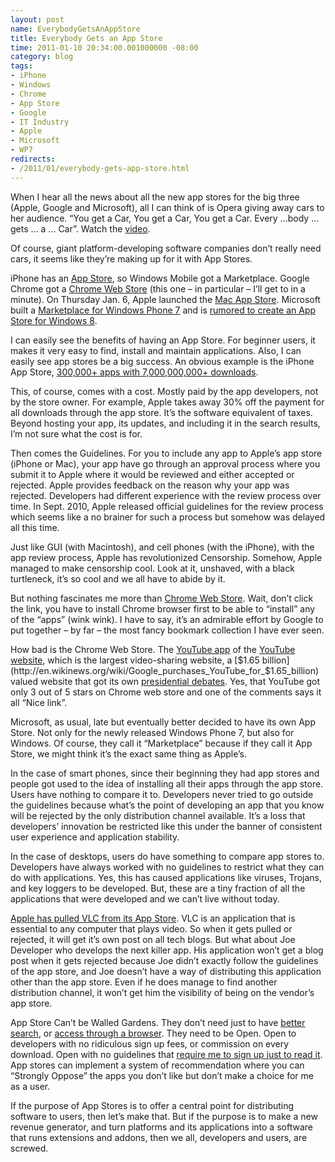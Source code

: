 ```yaml
---
layout: post
name: EverybodyGetsAnAppStore
title: Everybody Gets an App Store
time: 2011-01-10 20:34:00.001000000 -08:00
category: blog
tags:
- iPhone
- Windows
- Chrome
- App Store
- Google
- IT Industry
- Apple
- Microsoft
- WP7
redirects:
- /2011/01/everybody-gets-app-store.html
---
```

When I hear all the news about all the new app stores for the big three (Apple, Google and Microsoft), all I can think of is Opera giving away cars to her audience. “You get a Car, You get a Car, You get a Car. Every …body … gets … a … Car”. Watch the [video](https://www.youtube.com/watch?v=XcI-rHO0yko).

Of course, giant platform-developing software companies don’t really need cars, it seems like they’re making up for it with App Stores.

iPhone has an [App Store](http://www.apple.com/iphone/apps-for-iphone/), so Windows Mobile got a Marketplace. Google Chrome got a [Chrome Web Store](https://chrome.google.com/webstore) (this one – in particular – I’ll get to in a minute). On Thursday Jan. 6, Apple launched the [Mac App Store](http://www.apple.com/mac/app-store/). Microsoft built a [Marketplace for Windows Phone 7](http://www.microsoft.com/windowsphone/en-us/apps/default.aspx) and is [rumored to create an App Store for Windows 8](http://www.winsupersite.com/article/paul-thurrotts-wininfo/New-Tile-Based-Shell-App-Model-and-App-Store-Coming-in-Windows-8-.aspx).

I can easily see the benefits of having an App Store. For beginner users, it makes it very easy to find, install and maintain applications. Also, I can easily see app stores be a big success. An obvious example is the iPhone App Store, [300,000+ apps with 7,000,000,000+ downloads](http://en.wikipedia.org/wiki/App_Store#Number_of_launched_applications).

This, of course, comes with a cost. Mostly paid by the app developers, not by the store owner. For example, Apple takes away 30% off the payment for all downloads through the app store. It’s the software equivalent of taxes. Beyond hosting your app, its updates, and including it in the search results, I’m not sure what the cost is for.

Then comes the Guidelines. For you to include any app to Apple’s app store (iPhone or Mac), your app have go through an approval process where you submit it to Apple where it would be reviewed and either accepted or rejected. Apple provides feedback on the reason why your app was rejected. Developers had different experience with the review process over time. In Sept. 2010, Apple released official guidelines for the review process which seems like a no brainer for such a process but somehow was delayed all this time.

Just like GUI (with Macintosh), and cell phones (with the iPhone), with the app review process, Apple has revolutionized Censorship. Somehow, Apple managed to make censorship cool. Look at it, unshaved, with a black turtleneck, it’s so cool and we all have to abide by it.

But nothing fascinates me more than [Chrome Web Store](https://chrome.google.com/webstore). Wait, don’t click the link, you have to install Chrome browser first to be able to “install” any of the “apps” (wink wink). I have to say, it’s an admirable effort by Google to put together – by far – the most fancy bookmark collection I have ever seen.

How bad is the Chrome Web Store. The [YouTube app](https://chrome.google.com/webstore/detail/blpcfgokakmgnkcojhhkbfbldkacnbeo) of the [YouTube website](http://www.youtube.com/), which is the largest video-sharing website, a [$1.65 billion](http://en.wikinews.org/wiki/Google_purchases_YouTube_for_$1.65_billion) valued website that got its own [presidential debates](http://en.wikipedia.org/wiki/CNN-YouTube_presidential_debates). Yes, that YouTube got only 3 out of 5 stars on Chrome web store and one of the comments says it all “Nice link”.

Microsoft, as usual, late but eventually better decided to have its own App Store. Not only for the newly released Windows Phone 7, but also for Windows. Of course, they call it “Marketplace” because if they call it App Store, we might think it’s the exact same thing as Apple’s.

In the case of smart phones, since their beginning they had app stores and people got used to the idea of installing all their apps through the app store. Users have nothing to compare it to. Developers never tried to go outside the guidelines because what’s the point of developing an app that you know will be rejected by the only distribution channel available. It’s a loss that developers’ innovation be restricted like this under the banner of consistent user experience and application stability.

In the case of desktops, users do have something to compare app stores to. Developers have always worked with no guidelines to restrict what they can do with applications. Yes, this has caused applications like viruses, Trojans, and key loggers to be developed. But, these are a tiny fraction of all the applications that were developed and we can’t live without today.

[Apple has pulled VLC from its App Store](http://downloadsquad.switched.com/2011/01/08/vlc-for-iphone-and-ipad-get-pulled-from-the-app-store/). VLC is an application that is essential to any computer that plays video. So when it gets pulled or rejected, it will get it’s own post on all tech blogs. But what about Joe Developer who develops the next killer app. His application won’t get a blog post when it gets rejected because Joe didn’t exactly follow the guidelines of the app store, and Joe doesn’t have a way of distributing this application other than the app store. Even if he does manage to find another distribution channel, it won’t get him the visibility of being on the vendor’s app store.

App Store Can’t be Walled Gardens. They don’t need just to have [better search](http://wmpoweruser.com/windows-phone-7-marketplace-search-updated/), or [access through a browser](http://gizmodo.com/5403986/itunes-enters-the-web-browser-with-itunes-preview). They need to be Open. Open to developers with no ridiculous sign up fees, or commission on every download. Open with no guidelines that [require me to sign up just to read it](http://developer.apple.com/appstore/guidelines.html). App stores can implement a system of recommendation where you can “Strongly Oppose” the apps you don’t like but don’t make a choice for me as a user.

If the purpose of App Stores is to offer a central point for distributing software to users, then let’s make that. But if the purpose is to make a new revenue generator, and turn platforms and its applications into a software that runs extensions and addons, then we all, developers and users, are screwed.
